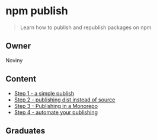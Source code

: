 # npm publish

 > Learn how to publish and republish packages on npm 

## Owner

Noviny

## Content

- [Step 1 - a simple publish](step1/)
- [Step 2 - publishing dist instead of source](step2/)
- [Step 3 - Publishing in a Monorepo](step3/)
- [Step 4 - automate your publishing](step4/)

## Graduates
